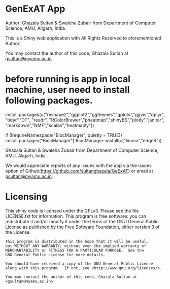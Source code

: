 # GenExAT App

Author: Ghazala Sultan & Swaleha Zubair from Department of Computer Science, AMU, Aligarh, India.

This is a Shiny web application with All Rights Reserved to aforementioned Author.

You may contact the author of this code, Ghazala Sultan at <gsultan@myamu.ac.in>

# before running is app in local machine, user need to install following packages.
install.packages(c("reshape2","ggplot2","ggthemes","gplots","ggvis","dplyr","tidyr","DT", "readr",
                   "RColorBrewer","pheatmap","shinyBS","plotly","janitor",
                   "markdown","NMF","scales","heatmaply"))

if (!requireNamespace("BiocManager", quietly = TRUE))
  install.packages("BiocManager")
BiocManager::install(c("limma","edgeR"))



Ghazala Sultan & Swaleha Zubair from Department of Computer Science, AMU, Aligarh, India.

We would appreciate reports of any issues with the app via the issues option of 
Github(https://github.com/sultanghazala/GeExAT) or email at gsultan@myamu.ac.in.


# Licensing

This shiny code is licensed under the GPLv3. Please see the file LICENSE.txt for
information.
 This program is free software: you can redistribute it and/or modify it under the terms of the GNU General Public License as published by
    the Free Software Foundation, either version 3 of the License.

    This program is distributed in the hope that it will be useful,
    but WITHOUT ANY WARRANTY; without even the implied warranty of
    MERCHANTABILITY or FITNESS FOR A PARTICULAR PURPOSE.  See the
    GNU General Public License for more details.

    You should have received a copy of the GNU General Public License
    along with this program.  If not, see <http://www.gnu.org/licenses/>.

    You may contact the author of this code, Ghazala Sultan at <gsultan@myamu.ac.in>
    
